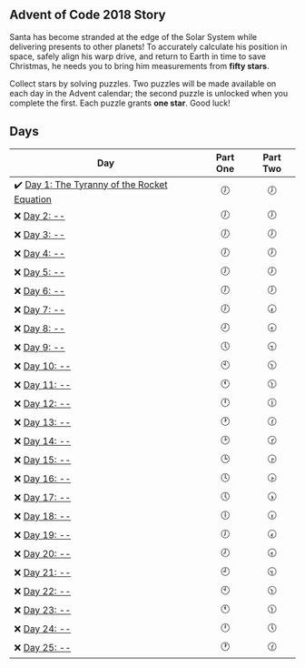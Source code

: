 ## Advent of Code 2018 Story

Santa has become stranded at the edge of the Solar System while delivering presents to other planets! To accurately calculate his position in space, safely align his warp drive, and return to Earth in time to save Christmas, he needs you to bring him measurements from **fifty stars**.

Collect stars by solving puzzles. Two puzzles will be made available on each day in the Advent calendar; the second puzzle is unlocked when you complete the first. Each puzzle grants **one star**. Good luck!

## Days

| Day                                                                                                                     | Part One | Part Two |
| ----------------------------------------------------------------------------------------------------------------------- | :------: | :------: |
| ✔️ [Day 1: The Tyranny of the Rocket Equation](https://github.com/FallDownTheSystem/AdventOfCode/tree/master/2019/day1) |    🕖    |    🕖    |
| ❌ [Day 2: --]()                                                                                                        |    🕖    |    🕖    |
| ❌ [Day 3: --]()                                                                                                        |    🕖    |    🕖    |
| ❌ [Day 4: --]()                                                                                                        |    🕖    |    🕖    |
| ❌ [Day 5: --]()                                                                                                        |    🕖    |    🕖    |
| ❌ [Day 6: --]()                                                                                                        |    🕖    |    🕖    |
| ❌ [Day 7: --]()                                                                                                        |    🕖    |    🕢    |
| ❌ [Day 8: --]()                                                                                                        |    🕗    |    🕣    |
| ❌ [Day 9: --]()                                                                                                        |    🕔    |    🕤    |
| ❌ [Day 10: --]()                                                                                                       |    🕙    |    🕥    |
| ❌ [Day 11: --]()                                                                                                       |    🕚    |    🕦    |
| ❌ [Day 12: --]()                                                                                                       |    🕛    |    🕧    |
| ❌ [Day 13: --]()                                                                                                       |    🕐    |    🕜    |
| ❌ [Day 14: --]()                                                                                                       |    🕑    |    🕝    |
| ❌ [Day 15: --]()                                                                                                       |    🕒    |    🕞    |
| ❌ [Day 16: --]()                                                                                                       |    🕓    |    🕟    |
| ❌ [Day 17: --]()                                                                                                       |    🕔    |    🕠    |
| ❌ [Day 18: --]()                                                                                                       |    🕕    |    🕡    |
| ❌ [Day 19: --]()                                                                                                       |    🕖    |    🕢    |
| ❌ [Day 20: --]()                                                                                                       |    🕗    |    🕣    |
| ❌ [Day 21: --]()                                                                                                       |    🕘    |    🕤    |
| ❌ [Day 22: --]()                                                                                                       |    🕙    |    🕥    |
| ❌ [Day 23: --]()                                                                                                       |    🕚    |    🕦    |
| ❌ [Day 24: --]()                                                                                                       |    🕛    |    🕔    |
| ❌ [Day 25: --]()                                                                                                       |    🕐    |    🕜    |
